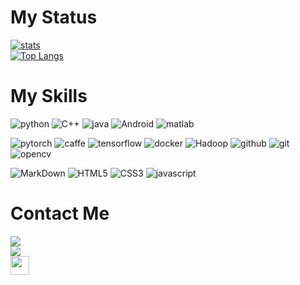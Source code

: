 # My Status
[![stats](https://github-readme-stats-izh7piylk.vercel.app/api?username=sddai&hide=prs,contribs&show_icons=true&bg_color=DEG,E66345,A65481&title_color=FFFFFF&text_color=FFFFFF&icon_color=FFFFFF)](https://github.com/sddai/)
<br>
[![Top Langs](https://github-readme-stats-izh7piylk.vercel.app/api/top-langs/?username=sddai&langs_count=2&card_width=495&bg_color=DEG,A65481,E66345&title_color=FFFFFF&text_color=FFFFFF&icon_color=FFFFFF)](https://github.com/sddai/)
<br>
<!--[![wakatime stats](https://github-readme-stats.vercel.app/api/wakatime?username=sddai)](https://github.com/sddai/)-->
<!--
**sddai/sddai** is a ✨ _special_ ✨ repository because its `README.md` (this file) appears on your GitHub profile.

Here are some ideas to get you started:

- 🔭 I’m currently working on ...
- 🌱 I’m currently learning ...
- 👯 I’m looking to collaborate on ...
- 🤔 I’m looking for help with ...
- 💬 Ask me about ...
- 📫 How to reach me: ...
- 😄 Pronouns: ...
- ⚡ Fun fact: ...
-->

<!--
<img align="center" src="https://raw.githubusercontent.com/sddai/sddai/master/skills.png">-->

# My Skills

![python](https://img.shields.io/badge/-python-grey?style=for-the-badge&logo=python&logoColor=white&labelColor=8E2DE2)
![C++](https://img.shields.io/badge/-C++-grey?style=for-the-badge&logo=c&logoColor=white&labelColor=8E2DE2)
![java](https://img.shields.io/badge/-java-grey?style=for-the-badge&logo=java&logoColor=white&labelColor=8E2DE2)
![Android](https://img.shields.io/badge/-Android-grey?style=for-the-badge&logo=Android&logoColor=white&labelColor=8E2DE2)
![matlab](https://img.shields.io/badge/-matlab-grey?style=for-the-badge&logo=matlab&logoColor=white&labelColor=8E2DE2)

![pytorch](https://img.shields.io/badge/-pytorch-grey?style=for-the-badge&logo=pytorch&logoColor=white&labelColor=8E2DE2)
![caffe](https://img.shields.io/badge/-caffe-grey?style=for-the-badge&logo=caffe&logoColor=white&labelColor=8E2DE2)
![tensorflow](https://img.shields.io/badge/-tensorflow-grey?style=for-the-badge&logo=tensorflow&logoColor=white&labelColor=8E2DE2)
![docker](https://img.shields.io/badge/-docker-grey?style=for-the-badge&logo=docker&logoColor=white&labelColor=8E2DE2)
![Hadoop](https://img.shields.io/badge/-hadoop-grey?style=for-the-badge&logo=hadoop&logoColor=white&labelColor=8E2DE2)
![github](https://img.shields.io/badge/-github-grey?style=for-the-badge&logo=github&logoColor=white&labelColor=8E2DE2)
![git](https://img.shields.io/badge/-git-grey?style=for-the-badge&logo=git&logoColor=white&labelColor=8E2DE2)
![opencv](https://img.shields.io/badge/-opencv-grey?style=for-the-badge&logo=opencv&logoColor=white&labelColor=8E2DE2)

![MarkDown](https://img.shields.io/badge/-Markdown-grey?style=for-the-badge&logo=Markdown&logoColor=white&labelColor=8E2DE2)
![HTML5](https://img.shields.io/badge/html%205-grey?style=for-the-badge&logo=html5&logoColor=white&labelColor=8E2DE2)
![CSS3](https://img.shields.io/badge/css%203-grey?style=for-the-badge&logo=css3&logoColor=white&labelColor=8E2DE2)
![javascript](https://img.shields.io/badge/-javascript-grey?style=for-the-badge&logo=javascript&logoColor=white&labelColor=8E2DE2)

<!--<img align="center" src="https://raw.githubusercontent.com/sddai/sddai/master/connect.png"/><br>-->
# Contact Me
<a href="https://www.facebook.com/sida.dai.86" target="_blank"><img src="https://img.shields.io/badge/facebook%20@sida.dai.86-344E86?style=for-the-badge&logo=facebook&logoColor=white"/></a><br>
<a href="https://twitter.com/Gracefulling/" target="_blank"><img src="https://img.shields.io/badge/twitter%20@Gracefulling-0D95E8?style=for-the-badge&logo=twitter&logoColor=white"/></a><br>
<a href="https://www.cnblogs.com/sddai/" target="_blank"><img height="30px" src="https://img.shields.io/badge/My%20Website:%20https://www.cnblogs.com/sddai/-8E2DE2?style=for-the-badge&logo=google%20chrome&logoColor=white"/></a><br>

